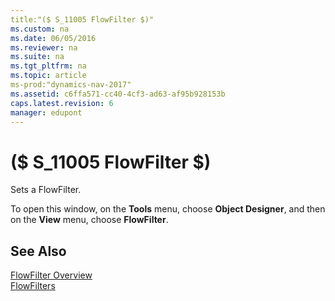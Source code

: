```yaml
---
title:"($ S_11005 FlowFilter $)"
ms.custom: na
ms.date: 06/05/2016
ms.reviewer: na
ms.suite: na
ms.tgt_pltfrm: na
ms.topic: article
ms-prod:"dynamics-nav-2017"
ms.assetid: c6ffa571-cc40-4cf3-ad63-af95b928153b
caps.latest.revision: 6
manager: edupont
---
```

# ($ S_11005 FlowFilter $)
Sets a FlowFilter.  
  
 To open this window, on the **Tools** menu, choose **Object Designer**, and then on the **View** menu, choose **FlowFilter**.  
  
## See Also  
 [FlowFilter Overview](FlowFilter-Overview.md)   
 [FlowFilters](../Topic/FlowFilters.md)